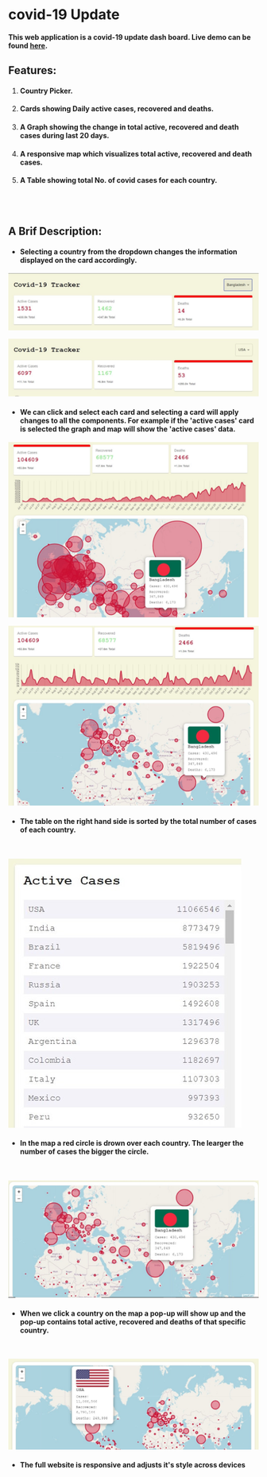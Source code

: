 # covid-19 Update
#### This web application is a covid-19 update dash board. Live demo can be found [here](https://ds-joy.github.io/covid-19/). 


## Features:
1. #### Country Picker. 
2. #### Cards showing Daily active cases, recovered and deaths. 
3. #### A Graph showing the change in total active, recovered and death cases during last 20 days.
4. #### A responsive map which visualizes total active, recovered and death cases. 
5. #### A Table showing total No. of covid cases for each country.

<br/>
<br/>

## A Brif Description:
* #### Selecting a country from the dropdown changes the information displayed on the card accordingly.
![bangladesh](./images/bangladesh.jpg)
<br/>

![usa](./images/usa.jpg)
<br/>

* #### We can click and select each card and selecting a card will apply changes to all the components. For example if the 'active cases' card is selected the graph and map will show the 'active cases' data.
![active cases](./images/active.jpg)
<br/>

![deaths](./images/deaths.jpg)
<br/>

* #### The table on the right hand side is sorted by the total number of cases of each country. 
<br/>


![table](./images/sortedTable.jpg)
<br/>


* #### In the map a red circle is drown over each country. The learger the number of cases the bigger the circle. 
<br/>

![map](./images/map.jpg)
<br/>

* #### When we click a country on the map a pop-up will show up and the pop-up contains total active, recovered and deaths of that specific country.
<br/>

![popup](./images/popup.jpg)
<br/>

* #### The full website is responsive and adjusts it's style across devices


